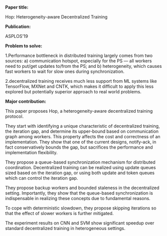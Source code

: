 **Paper title:**

Hop: Heterogeneity-aware Decentralized Training

**Publication:**

ASPLOS’19

**Problem to solve:**

1.Performance bottleneck in distributed training largely comes from two sources:
a) communication hotspot, especially for the PS — all workers need to put/get
updates to/from the PS; and b) heterogeneity, which causes fast workers to wait
for slow ones during synchronization.

2.decentralized training receives much less support from ML systems like
TensorFlow, MXNet and CNTK, which makes it difficult to apply this less explored
but potentially superior approach to real world problems.

**Major contribution:**

This paper proposes Hop, a heterogeneity-aware decentralized training protocol.

They start with identifying a unique characteristic of decentralized training,
the iteration gap, and determine its upper-bound based on communication graph
among workers. This property affects the cost and correctness of an
implementation. They show that one of the current designs, notify-ack, in fact
conservatively bounds the gap, but sacrifices the performance and implementation
flexibility.

They propose a queue-based synchronization mechanism for distributed
coordination. Decentralized training can be realized using update queues sized
based on the iteration gap, or using both update and token queues which can
control the iteration gap.

They propose backup workers and bounded staleness in the decentralized setting.
Importantly, they show that the queue-based synchronization is indispensable in
realizing these concepts due to fundamental reasons.

To cope with deterministic slowdown, they propose skipping iterations so that
the effect of slower workers is further mitigated.

The experiment results on CNN and SVM show significant speedup over standard
decentralized training in heterogeneous settings.
